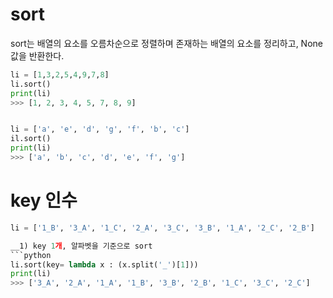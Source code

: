 # sort
sort는 배열의 요소를 오름차순으로 정렬하며 존재하는 배열의 요소를 정리하고, None값을 반환한다.
```python
li = [1,3,2,5,4,9,7,8]
li.sort()
print(li)
>>> [1, 2, 3, 4, 5, 7, 8, 9]


li = ['a', 'e', 'd', 'g', 'f', 'b', 'c']
il.sort()
print(li)
>>> ['a', 'b', 'c', 'd', 'e', 'f', 'g']
```

# key 인수

```python
li = ['1_B', '3_A', '1_C', '2_A', '3_C', '3_B', '1_A', '2_C', '2_B']

__1) key 1개, 알파벳을 기준으로 sort
```python
li.sort(key= lambda x : (x.split('_')[1]))
print(li)
>>> ['3_A', '2_A', '1_A', '1_B', '3_B', '2_B', '1_C', '3_C', '2_C']
```
